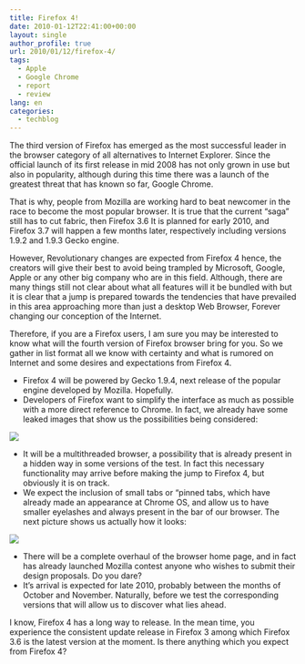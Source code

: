 ```yaml
---
title: Firefox 4!
date: 2010-01-12T22:41:00+00:00
layout: single
author_profile: true
url: 2010/01/12/firefox-4/
tags:
  - Apple
  - Google Chrome
  - report
  - review
lang: en
categories: 
  - techblog
---
```

The third version of Firefox has emerged as the most successful leader in the browser category of all alternatives to Internet Explorer. Since the official launch of its first release in mid 2008 has not only grown in use but also in popularity, although during this time there was a launch of the greatest threat that has known so far, Google Chrome.

That is why, people from Mozilla are working hard to beat newcomer in the race to become the most popular browser. It is true that the current “saga” still has to cut fabric, then Firefox 3.6 It is planned for early 2010, and Firefox 3.7 will happen a few months later, respectively including versions 1.9.2 and 1.9.3 Gecko engine.

However, Revolutionary changes are expected from Firefox 4 hence, the creators will give their best to avoid being trampled by Microsoft, Google, Apple or any other big company who are in this field. Although, there are many things still not clear about what all features will it be bundled with but it is clear that a jump is prepared towards the tendencies that have prevailed in this area approaching more than just a desktop Web Browser, Forever changing our conception of the Internet.

Therefore, if you are a Firefox users, I am sure you may be interested to know what will the fourth version of Firefox browser bring for you. So we gather in list format all we know with certainty and what is rumored on Internet and some desires and expectations from Firefox 4.

  * Firefox 4 will be powered by Gecko 1.9.4, next release of the popular engine developed by Mozilla. Hopefully.
  * Developers of Firefox want to simplify the interface as much as possible with a more direct reference to Chrome. In fact, we already have some leaked images that show us the possibilities being considered:

[![](http://1.bp.blogspot.com/_vaUVXcmC3OI/S0zyP70bebI/AAAAAAAAAmY/gpahhrBdUik/s640/firefox-4.jpg)](http://1.bp.blogspot.com/_vaUVXcmC3OI/S0zyP70bebI/AAAAAAAAAmY/gpahhrBdUik/s1600-h/firefox-4.jpg)

  * It will be a multithreaded browser, a possibility that is already present in a hidden way in some versions of the test. In fact this necessary functionality may arrive before making the jump to Firefox 4, but obviously it is on track.
  * We expect the inclusion of small tabs or “pinned tabs, which have already made an appearance at Chrome OS, and allow us to have smaller eyelashes and always present in the bar of our browser. The next picture shows us actually how it looks:

[![](http://4.bp.blogspot.com/_vaUVXcmC3OI/S0zyQ4jGPXI/AAAAAAAAAmg/dNAAmAPoZyE/s640/firefox-tabs.jpg)](http://4.bp.blogspot.com/_vaUVXcmC3OI/S0zyQ4jGPXI/AAAAAAAAAmg/dNAAmAPoZyE/s1600-h/firefox-tabs.jpg)

  * There will be a complete overhaul of the browser home page, and in fact has already launched Mozilla contest anyone who wishes to submit their design proposals. Do you dare?
  * It’s arrival is expected for late 2010, probably between the months of October and November. Naturally, before we test the corresponding versions that will allow us to discover what lies ahead.

I know, Firefox 4 has a long way to release. In the mean time, you experience the consistent update release in Firefox 3 among which Firefox 3.6 is the latest version at the moment. Is there anything which you expect from Firefox 4?
